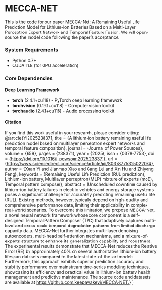 # MECCA-NET
This is the code for our paper MECCA-Net: A Remaining Useful Life Prediction Model for Lithium-ion Batteries Based on a Multi-Layer Perceptron Expert Network and Temporal Feature Fusion.
We will open-source the model code following the paper’s acceptance.
### System Requirements
- Python 3.7+
- CUDA 11.8 (for GPU acceleration)

### Core Dependencies

#### Deep Learning Framework
- **torch** (2.4.1+cu118) - PyTorch deep learning framework
- **torchvision** (0.19.1+cu118) - Computer vision toolkit
- **torchaudio** (2.4.1+cu118) - Audio processing toolkit


#### Citation
If you find this work useful in your research, please consider citing:
@article{YI2025238371,
    title = {A lithium-ion battery remaining useful life prediction model based on multilayer perceptron expert networks and temporal feature composition},
    journal = {Journal of Power Sources},
    volume = {659},
    pages = {238371},
    year = {2025},
    issn = {0378-7753},
    doi = {https://doi.org/10.1016/j.jpowsour.2025.238371},
    url = {https://www.sciencedirect.com/science/article/pii/S0378775325022074},
    author = {Xuan Yi and Jianmao Xiao and Gang Lei and Xin Hu and Zhiyong Feng},
    keywords = {Remaining Useful Life Prediction (RUL prediction), Lithium-ion battery, Multilayer perceptron (MLP) mixture of experts (moE), Temporal pattern composer},
    abstract = {Unscheduled downtime caused by lithium-ion battery failures in electric vehicles and energy storage systems poses a significant challenge for accurately predicting remaining useful life (RUL). Existing methods, however, typically depend on high-quality and comprehensive performance data, limiting their applicability in complex real-world scenarios. To overcome this limitation, we propose MECCA-Net, a novel neural network framework whose core component is a self-designed Temporal Pattern Composer (TPC) that adaptively captures multi-level and cross-scale temporal degradation patterns from limited discharge capacity data. MECCA-Net further integrates multi-layer denoising autoencoders, multi-head self-attention mechanisms, and a mixture-of-experts structure to enhance its generalization capability and robustness. The experimental results demonstrate that MECCA-Net reduces the Relative Error (RE) by approximately 40% on several authoritative lithium-ion battery lifespan datasets compared to the latest state-of-the-art models. Furthermore, this approach exhibits superior prediction accuracy and stability performance over mainstream time-series modeling techniques, showcasing its efficiency and practical value in lithium-ion battery health management and predictive maintenance. The source code and datasets are available at https://github.com/keepawakeyi/MECCA-NET.}
}
